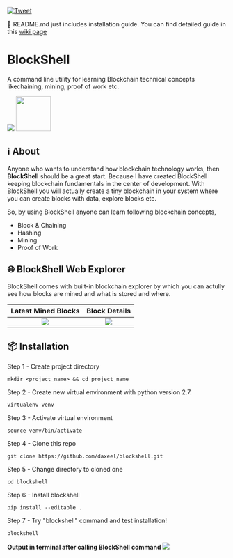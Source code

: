 [![Tweet](https://img.shields.io/twitter/url/http/shields.io.svg?style=social)](https://twitter.com/intent/tweet?text=Learn%20blockchain%2020%20minutes%20-%20https%3A%2F%2Fgithub.com%2Fdaxeel%2Fblockshell)

📖 README.md just includes installation guide. You can find detailed guide in this <a href="https://github.com/daxeel/blockshell/wiki/Get-Started-with-BlockShell" target="_blank">wiki page</a>

# BlockShell
A command line utility for learning Blockchain technical concepts likechaining, mining, proof of work etc.

<img src="https://image.ibb.co/mJFNGw/blockshell.gif">
<img src="https://preview.ibb.co/dhC7yb/Logomakr_5g_Ei_Dw.png" height="80">

## ℹ️ About
Anyone who wants to understand how blockchain technology works, then <b>BlockShell</b> should be a great start. Because I have created BlockShell keeping blockchain fundamentals in the center of development. With BlockShell you will actually create a tiny blockchain in your system where you can create blocks with data, explore blocks etc.

So, by using BlockShell anyone can learn following blockchain concepts,
* Block & Chaining
* Hashing
* Mining
* Proof of Work

## 🌐 BlockShell Web Explorer
<p>BlockShell comes with built-in blockchain explorer by which you can actully see how blocks are mined and what is stored and where.</p>

Latest Mined Blocks             |  Block Details
:------------------------------:|:-------------------------:
![](https://preview.ibb.co/iZa5jG/Screen_Shot_2018_01_25_at_11_25_22_PM.png)  |  ![](https://preview.ibb.co/cDB0Jb/Screen_Shot_2018_01_25_at_11_25_35_PM.png)

## 📦 Installation
Step 1 - Create project directory
```
mkdir <project_name> && cd project_name
```

Step 2 - Create new virtual environment with python version 2.7.
```
virtualenv venv
```

Step 3 - Activate virtual environment
```
source venv/bin/activate
```

Step 4 - Clone this repo
```
git clone https://github.com/daxeel/blockshell.git
```

Step 5 - Change directory to cloned one
```
cd blockshell
```

Step 6 - Install blockshell
```
pip install --editable .
```

Step 7 - Try "blockshell" command and test installation!
```
blockshell
```

<b>Output in terminal after calling BlockShell command</b>
<img src="https://image.ibb.co/dRqGrw/Screen_Shot_2018_01_25_at_11_21_38_PM.png">
